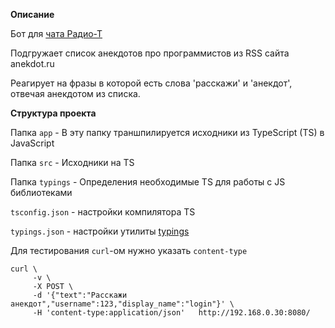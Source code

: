 **Описание**

Бот для [ чата Радио-Т](https://chat.radio-t.com/)

Подгружает список анекдотов про программистов из RSS сайта anekdot.ru

Реагирует на фразы в которой есть слова 'расскажи' и 'анекдот', отвечая анекдотом из списка.

**Структура проекта**

Папка `app` - В эту папку траншпилируется исходники из TypeScript (TS) в JavaScript

Папка `src` - Исходники на TS

Папка `typings` - Определения необходимые TS для работы с JS библиотеками

`tsconfig.json` - настройки компилятора TS

`typings.json` - настройки утилиты [typings](https://github.com/typings/typings) 
 

Для тестирования `curl`-ом нужно указать `content-type`
```
curl \
     -v \
     -X POST \
     -d '{"text":"Расскажи анекдот","username":123,"display_name":"login"}' \
     -H 'content-type:application/json'   http://192.168.0.30:8080/
```